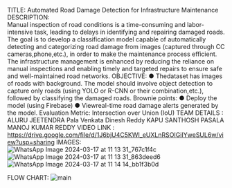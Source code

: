 TITLE: Automated Road Damage Detection for Infrastructure Maintenance                                            
DESCRIPTION:  
    Manual inspection of road conditions is a time-consuming and labor-intensive
 task, leading to delays in identifying and repairing damaged roads. The goal is to
 develop a classification model capable of automatically detecting and
 categorizing road damage from images (captured through CC
 cameras,phone,etc.), in order to make the maintenance process efficient. The
 infrastructure management is enhanced by reducing the reliance on manual
 inspections and enabling timely and targeted repairs to ensure safe and
 well-maintained road networks.
OBJECTIVE:
 ● Thedataset has images of roads with background. The model should
 involve object detection to capture only roads (using YOLO or R-CNN or
 their combination,etc.), followed by classifying the damaged roads.
 Brownie points:
 ● Deploy the model (using Firebase)
 ● Viewreal-time road damage alerts generated by the model.
 Evaluation Metric: Intersection over Union (IoU)
TEAM DETAILS :
ALURU JEETENDRA 
Pala Venkata Dinesh Reddy
KAPU SANTHOSH
PASALA MANOJ KUMAR REDDY
VIDEO LINK :
https://drive.google.com/file/d/1J6bjU4C5KWI_eUXLnRSOIGiIYweSUL6w/view?usp=sharing
IMAGES:
![WhatsApp Image 2024-03-17 at 11 13 31_767c1f4c](https://github.com/knljeethu/IIITDM-vashishthackathon-6thunit/assets/131071607/1a7c59a9-1795-42b5-b8c9-ed3bc539baae)
![WhatsApp Image 2024-03-17 at 11 13 31_863deed6](https://github.com/knljeethu/IIITDM-vashishthackathon-6thunit/assets/131071607/19c848f1-eb8c-4a96-945d-0b93380c1b9a)
![WhatsApp Image 2024-03-17 at 11 14 14_bb1f3b0d](https://github.com/knljeethu/IIITDM-vashishthackathon-6thunit/assets/131071607/913087ac-8185-48bb-a879-11a15721bad0)



FLOW CHART:
![main](https://github.com/knljeethu/IIITDM-vashishthackathon-6thunit/assets/131071607/717c293f-ff6f-4683-b2cc-ce369b45f52b)




 
